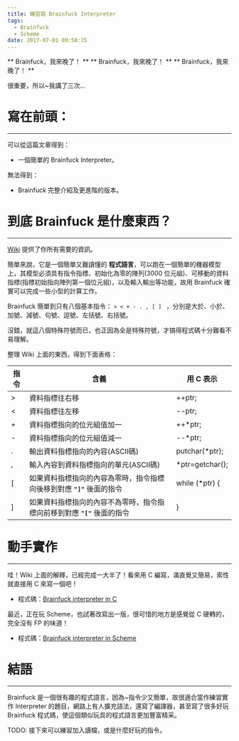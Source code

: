 ```yaml
---
title: 練習寫 Brainfuck Interpreter
tags:
  - Brainfuck
  - Scheme
date: 2017-07-01 09:50:15
---
```



** Brainfuck，我來晚了！ **
** Brainfuck，我來晚了！ **
** Brainfuck，我來晚了！ **

很重要，所以~我講了三次…

<!-- more -->

# 寫在前頭：
---

可以從這篇文章得到：

+ 一個簡單的 Brainfuck Interpreter。

無法得到：

+ Brainfuck 完整介紹及更進階的版本。


# 到底 Brainfuck 是什麼東西？
---

[Wiki](https://zh.wikipedia.org/wiki/Brainfuck) 提供了你所有需要的資訊。

簡單來說，它是一個簡單又難讀懂的 **程式語言**，可以跑在一個簡單的機器模型上，其模型必須具有指令指標、初始化為零的陣列(3000 位元組)、可移動的資料指標(指標初始指向陣列第一個位元組)，以及輸入輸出等功能，故用 Brainfuck 確實可以完成一些小型的計算工作。

Brainfuck 簡單到只有八個基本指令： `> < + - . , [ ] ` ，分別是大於、小於、加號、減號、句號、逗號、左括號、右括號。

沒錯，就這八個特殊符號而已，也正因為全是特殊符號，才搞得程式碼十分難看不易理解。

整理 Wiki 上面的東西，得到下面表格：

| 指令 | 含義 | 用 C 表示 |
|-|-|-|
| > | 資料指標往右移 | ++ptr; |
| < | 資料指標往左移 | --ptr; |
| + | 資料指標指向的位元組值加一 | ++*ptr; |
| - | 資料指標指向的位元組值減一 | --*ptr; |
| . | 輸出資料指標指向的內容(ASCII碼)| putchar(*ptr); |
| , | 輸入內容到資料指標指向的單元(ASCII碼)|    *ptr=getchar(); |
| [ | 如果資料指標指向的內容為零時，指令指標向後移到對應 **`"]"`** 後面的指令 | while (*ptr) { |
| ] | 如果資料指標指向的內容不為零時，指令指標向前移到對應 **`"["`** 後面的指令 | } |

# 動手實作
---

哇！Wiki 上面的解釋，已經完成一大半了！看來用 C 編寫，滿直覺又簡易，索性就直接用 C 來寫一個吧！

- 程式碼：[Brainfuck interpreter in C](https://gist.github.com/dz1984/05e4c6cc6e72c563fd4e7af03718734f) 

最近，正在玩 Scheme，也試著改寫出一版，很可惜的地方是感覺從 C 硬轉的，完全沒有 FP 的味道！

- 程式碼：[Brainfuck interpreter in Scheme](https://gist.github.com/dz1984/f3716589bdc98fddaf6b9474239ba443)
 
# 結語
---

Brainfuck 是一個很有趣的程式語言，因為~指令少又簡單，故很適合當作練習實作 Interpreter 的題目，網路上有人擴充語法，還寫了編譯器，甚至寫了很多好玩 Brainfuck 程式碼，使這個類似玩具的程式語言更加豐富精采。

TODO: 接下來可以練習加入讀檔，或是什麼好玩的指令。
